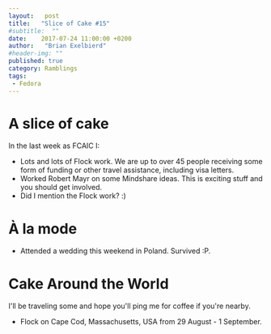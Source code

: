 ```yaml
---
layout:   post
title:   "Slice of Cake #15"
#subtitle:  ""
date:    2017-07-24 11:00:00 +0200
author:   "Brian Exelbierd"
#header-img: ""
published: true
category: Ramblings
tags:
 - Fedora
---
```


# A slice of cake

In the last week as FCAIC I:

- Lots and lots of Flock work.  We are up to over 45 people receiving some form of funding or other travel assistance, including visa letters.
- Worked Robert Mayr on some Mindshare ideas.  This is exciting stuff and you should get involved.
- Did I mention the Flock work? :)

# À la mode

- Attended a wedding this weekend in Poland.  Survived :P.

# Cake Around the World

I'll be traveling some and hope you'll ping me for coffee if you're nearby.

- Flock on Cape Cod, Massachusetts, USA from 29 August - 1 September.
